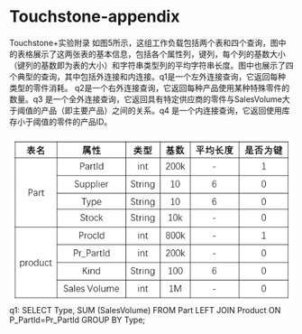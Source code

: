 # Touchstone-appendix
Touchstone+实验附录
如图5所示，这组工作负载包括两个表和四个查询，图中的表格展示了这两张表的基本信息，包括各个属性列，键列，每个列的基数大小（键列的基数即为表的大小）和字符串类型列的平均字符串长度。图中也展示了四个典型的查询，其中包括外连接和内连接。q1是一个左外连接查询，它返回每种类型的零件消耗。 q2是一个右外连接查询，它返回每种产品使用某种特殊零件的数量。q3 是一个全外连接查询，它返回具有特定供应商的零件与SalesVolume大于阈值的产品（即主要产品）之间的关系。q4 是一个内连接查询，它返回使用库存小于阈值的零件的产品ID。


![image](https://github.com/smartgood1/Touchstone-appendix/blob/main/%E5%AE%9E%E9%AA%8C%E8%B4%9F%E8%BD%BD.png)
q1: SELECT Type, SUM (SalesVolume) FROM Part LEFT JOIN Product ON P_Partld=Pr_Partld GROUP BY Type;
